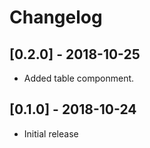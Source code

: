 # Changelog

## [0.2.0] - 2018-10-25
- Added table componment.

## [0.1.0] - 2018-10-24
- Initial release
